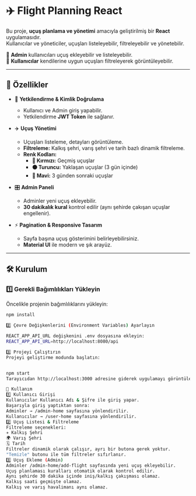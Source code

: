# ✈️ Flight Planning React

Bu proje, **uçuş planlama ve yönetimi** amacıyla geliştirilmiş bir **React** uygulamasıdır.  
Kullanıcılar ve yöneticiler, uçuşları listeleyebilir, filtreleyebilir ve yönetebilir.  

🚀 **Admin** kullanıcıları uçuş ekleyebilir ve listeleyebilir.  
👤 **Kullanıcılar** kendilerine uygun uçuşları filtreleyerek görüntüleyebilir.

---

## 📌 **Özellikler**
- 🔐 **Yetkilendirme & Kimlik Doğrulama**
  - Kullanıcı ve Admin giriş yapabilir.
  - Yetkilendirme **JWT Token** ile sağlanır.

- ✈️ **Uçuş Yönetimi**
  - Uçuşları listeleme, detayları görüntüleme.
  - **Filtreleme:** Kalkış şehri, varış şehri ve tarih bazlı dinamik filtreleme.
  - **Renk Kodları:** 
    - **🔴 Kırmızı:** Geçmiş uçuşlar
    - **🟠 Turuncu:** Yaklaşan uçuşlar (3 gün içinde)
    - **🔵 Mavi:** 3 günden sonraki uçuşlar

- 🎛 **Admin Paneli**
  - Adminler yeni uçuş ekleyebilir.
  - **30 dakikalık kural** kontrol edilir (aynı şehirde çakışan uçuşlar engellenir).

- ⚡ **Pagination & Responsive Tasarım**
  - Sayfa başına uçuş gösterimini belirleyebilirsiniz.
  - **Material UI** ile modern ve şık arayüz.

---

## 🛠 **Kurulum**
### **1️⃣ Gerekli Bağımlılıkları Yükleyin**
Öncelikle projenin bağımlılıklarını yükleyin:
```bash
npm install

2️⃣ Çevre Değişkenlerini (Environment Variables) Ayarlayın

REACT_APP_API_URL değişkenini .env dosyasına ekleyin:
REACT_APP_API_URL=http://localhost:8080/api

3️⃣ Projeyi Çalıştırın
Projeyi geliştirme modunda başlatın:


npm start
Tarayıcıdan http://localhost:3000 adresine giderek uygulamayı görüntüleyebilirsiniz.

🚀 Kullanım
1️⃣ Kullanıcı Girişi
Kullanıcılar Kullanıcı Adı & Şifre ile giriş yapar.
Başarıyla giriş yaptıktan sonra:
Adminler → /admin-home sayfasına yönlendirilir.
Kullanıcılar → /user-home sayfasına yönlendirilir.
2️⃣ Uçuş Listesi & Filtreleme
Filtreleme seçenekleri:
✈️ Kalkış Şehri
🌍 Varış Şehri
🗓 Tarih
Filtreler dinamik olarak çalışır, ayrı bir butona gerek yoktur.
"Temizle" butonu ile tüm filtreler sıfırlanır.
3️⃣ Uçuş Ekleme (Admin)
Adminler /admin-home/add-flight sayfasında yeni uçuş ekleyebilir.
Uçuş planlaması kuralları otomatik olarak kontrol edilir.
Aynı şehirde 30 dakika içinde iniş/kalkış çakışması olamaz.
Kalkış saati geçmişte olamaz.
Kalkış ve varış havalimanı aynı olamaz.
